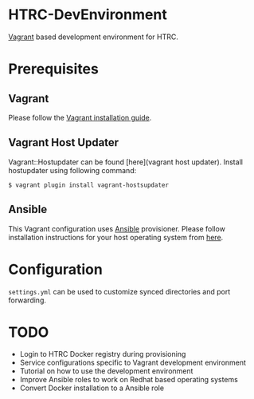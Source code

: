 # HTRC-DevEnvironment

[Vagrant](https://www.vagrantup.com) based development environment for HTRC.

# Prerequisites

## Vagrant

Please follow the [Vagrant installation guide](https://www.vagrantup.com/docs/installation/).

## Vagrant Host Updater

Vagrant::Hostupdater can be found [here](vagrant host updater). Install hostupdater using following command:

```
$ vagrant plugin install vagrant-hostsupdater
```

## Ansible

This Vagrant configuration uses [Ansible](https://www.ansible.com) provisioner. Please follow installation instructions for your host operating system from [here](http://docs.ansible.com/ansible/intro_installation.html).


# Configuration

```settings.yml``` can be used to customize synced directories and port forwarding.

# TODO

- Login to HTRC Docker registry during provisioning
- Service configurations specific to Vagrant development environment
- Tutorial on how to use the development environment
- Improve Ansible roles to work on Redhat based operating systems
- Convert Docker installation to a Ansible role
